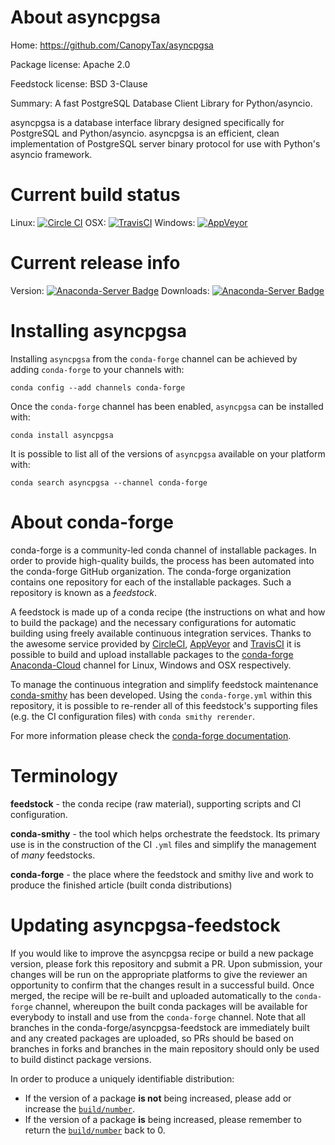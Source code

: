 About asyncpgsa
===============

Home: https://github.com/CanopyTax/asyncpgsa

Package license: Apache 2.0

Feedstock license: BSD 3-Clause

Summary: A fast PostgreSQL Database Client Library for Python/asyncio.

asyncpgsa is a database interface library designed specifically for
PostgreSQL and Python/asyncio. asyncpgsa is an efficient, clean
implementation of PostgreSQL server binary protocol for use with Python's
asyncio framework.


Current build status
====================

Linux: [![Circle CI](https://circleci.com/gh/conda-forge/asyncpgsa-feedstock.svg?style=shield)](https://circleci.com/gh/conda-forge/asyncpgsa-feedstock)
OSX: [![TravisCI](https://travis-ci.org/conda-forge/asyncpgsa-feedstock.svg?branch=master)](https://travis-ci.org/conda-forge/asyncpgsa-feedstock)
Windows: [![AppVeyor](https://ci.appveyor.com/api/projects/status/github/conda-forge/asyncpgsa-feedstock?svg=True)](https://ci.appveyor.com/project/conda-forge/asyncpgsa-feedstock/branch/master)

Current release info
====================
Version: [![Anaconda-Server Badge](https://anaconda.org/conda-forge/asyncpgsa/badges/version.svg)](https://anaconda.org/conda-forge/asyncpgsa)
Downloads: [![Anaconda-Server Badge](https://anaconda.org/conda-forge/asyncpgsa/badges/downloads.svg)](https://anaconda.org/conda-forge/asyncpgsa)

Installing asyncpgsa
====================

Installing `asyncpgsa` from the `conda-forge` channel can be achieved by adding `conda-forge` to your channels with:

```
conda config --add channels conda-forge
```

Once the `conda-forge` channel has been enabled, `asyncpgsa` can be installed with:

```
conda install asyncpgsa
```

It is possible to list all of the versions of `asyncpgsa` available on your platform with:

```
conda search asyncpgsa --channel conda-forge
```


About conda-forge
=================

conda-forge is a community-led conda channel of installable packages.
In order to provide high-quality builds, the process has been automated into the
conda-forge GitHub organization. The conda-forge organization contains one repository
for each of the installable packages. Such a repository is known as a *feedstock*.

A feedstock is made up of a conda recipe (the instructions on what and how to build
the package) and the necessary configurations for automatic building using freely
available continuous integration services. Thanks to the awesome service provided by
[CircleCI](https://circleci.com/), [AppVeyor](http://www.appveyor.com/)
and [TravisCI](https://travis-ci.org/) it is possible to build and upload installable
packages to the [conda-forge](https://anaconda.org/conda-forge)
[Anaconda-Cloud](http://docs.anaconda.org/) channel for Linux, Windows and OSX respectively.

To manage the continuous integration and simplify feedstock maintenance
[conda-smithy](http://github.com/conda-forge/conda-smithy) has been developed.
Using the ``conda-forge.yml`` within this repository, it is possible to re-render all of
this feedstock's supporting files (e.g. the CI configuration files) with ``conda smithy rerender``.

For more information please check the [conda-forge documentation](https://conda-forge.org/docs/).

Terminology
===========

**feedstock** - the conda recipe (raw material), supporting scripts and CI configuration.

**conda-smithy** - the tool which helps orchestrate the feedstock.
                   Its primary use is in the construction of the CI ``.yml`` files
                   and simplify the management of *many* feedstocks.

**conda-forge** - the place where the feedstock and smithy live and work to
                  produce the finished article (built conda distributions)


Updating asyncpgsa-feedstock
============================

If you would like to improve the asyncpgsa recipe or build a new
package version, please fork this repository and submit a PR. Upon submission,
your changes will be run on the appropriate platforms to give the reviewer an
opportunity to confirm that the changes result in a successful build. Once
merged, the recipe will be re-built and uploaded automatically to the
`conda-forge` channel, whereupon the built conda packages will be available for
everybody to install and use from the `conda-forge` channel.
Note that all branches in the conda-forge/asyncpgsa-feedstock are
immediately built and any created packages are uploaded, so PRs should be based
on branches in forks and branches in the main repository should only be used to
build distinct package versions.

In order to produce a uniquely identifiable distribution:
 * If the version of a package **is not** being increased, please add or increase
   the [``build/number``](http://conda.pydata.org/docs/building/meta-yaml.html#build-number-and-string).
 * If the version of a package **is** being increased, please remember to return
   the [``build/number``](http://conda.pydata.org/docs/building/meta-yaml.html#build-number-and-string)
   back to 0.